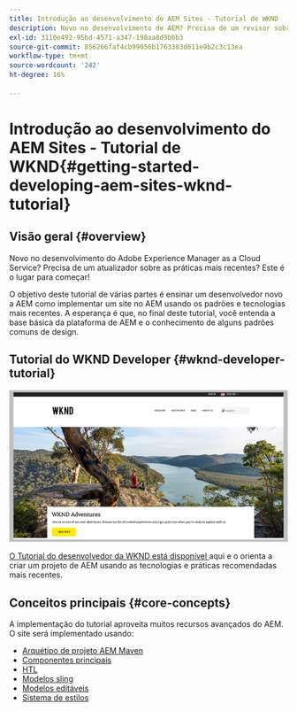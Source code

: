 ```yaml
---
title: Introdução ao desenvolvimento do AEM Sites - Tutorial de WKND
description: Novo no desenvolvimento de AEM? Precisa de um revisor sobre as práticas recomendadas? Este é o lugar para começar! O objetivo deste tutorial de várias partes é ensinar um desenvolvedor novo a AEM como implementar um site no AEM usando os padrões e tecnologias mais recentes.
exl-id: 3110e492-95bd-4571-a347-198aa8d9bbb3
source-git-commit: 856266faf4cb99056b1763383d611e9b2c3c13ea
workflow-type: tm+mt
source-wordcount: '242'
ht-degree: 16%

---
```


# Introdução ao desenvolvimento do AEM Sites - Tutorial de WKND{#getting-started-developing-aem-sites-wknd-tutorial}

## Visão geral {#overview}

Novo no desenvolvimento do Adobe Experience Manager as a Cloud Service? Precisa de um atualizador sobre as práticas mais recentes? Este é o lugar para começar!

O objetivo deste tutorial de várias partes é ensinar um desenvolvedor novo a AEM como implementar um site no AEM usando os padrões e tecnologias mais recentes. A esperança é que, no final deste tutorial, você entenda a base básica da plataforma de AEM e o conhecimento de alguns padrões comuns de design.

## Tutorial do WKND Developer {#wknd-developer-tutorial}

![WKND](assets/wknd-tutorial-homepage.png)

[O Tutorial do desenvolvedor da WKND está disponível ](https://experienceleague.adobe.com/docs/experience-manager-learn/getting-started-wknd-tutorial-develop/overview.html) aqui e o orienta a criar um projeto de AEM usando as tecnologias e práticas recomendadas mais recentes.

## Conceitos principais {#core-concepts}

A implementação do tutorial aproveita muitos recursos avançados do AEM. O site será implementado usando:

* [Arquétipo de projeto AEM Maven](https://experienceleague.adobe.com/docs/experience-manager-core-components/using/developing/archetype/overview.html)
* [Componentes principais](https://experienceleague.adobe.com/docs/experience-manager-core-components/using/introduction.html?lang=pt-BR)
* [HTL](https://experienceleague.adobe.com/docs/experience-manager-htl/using/getting-started/getting-started.html)
* [Modelos sling](https://sling.apache.org/documentation/bundles/models.html)
* [Modelos editáveis](https://experienceleague.adobe.com/docs/experience-manager-learn/sites/page-authoring/template-editor-feature-video-use.html)
* [Sistema de estilos](https://experienceleague.adobe.com/docs/experience-manager-learn/sites/page-authoring/style-system-feature-video-use.html)
